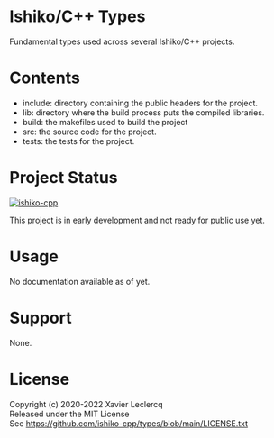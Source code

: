 # Ishiko/C++ Types

Fundamental types used across several Ishiko/C++ projects.

# Contents

- include: directory containing the public headers for the project.
- lib: directory where the build process puts the compiled libraries.
- build: the makefiles used to build the project
- src: the source code for the project.
- tests: the tests for the project.

# Project Status

[![ishiko-cpp](https://circleci.com/gh/ishiko-cpp/types.svg?style=shield)](https://circleci.com/gh/ishiko-cpp/types)

This project is in early development and not ready for public use yet.

# Usage

No documentation available as of yet.

# Support

None.

# License

Copyright (c) 2020-2022 Xavier Leclercq\
Released under the MIT License\
See https://github.com/ishiko-cpp/types/blob/main/LICENSE.txt
